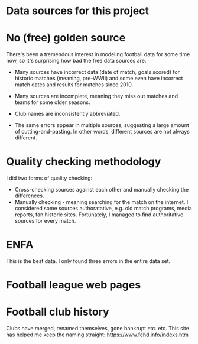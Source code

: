# Data sources for this project

# No (free) golden source

There's been a tremendous interest in modeling football data for some time now, so it's surprising how bad the free data sources are. 

* Many sources have incorrect data (date of match, goals scored) for historic matches (meaning, pre-WWII) and some even have incorrect match dates and results for matches since 2010.

* Many sources are incomplete, meaning they miss out matches and teams for some older seasons.

* Club names are inconsistently abbreviated.

* The same errors appear in multiple sources, suggesting a large amount of cutting-and-pasting. In other words, different sources are not always different.

# Quality checking methodology

I did two forms of quality checking: 

* Cross-checking sources against each other and manually checking the differences.
* Manually checking - meaning searching for the match on the internet. I considered some sources authoratative, e.g. old match programs, media reports, fan historic sites. Fortunately, I managed to find authoritative sources for every match.

# ENFA

This is the best data. I only found three errors in the entire data set.

# Football league web pages

# Football club history

Clubs have merged, renamed themselves, gone bankrupt etc. etc. This site has helped me keep the naming straight: https://www.fchd.info/indexs.htm 
